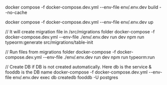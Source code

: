 docker compose -f docker-compose.dev.yml --env-file env/.env.dev build --no-cache

docker compose -f docker-compose.dev.yml --env-file env/.env.dev up

// It will create migration file in /src/migrations folder
docker-compose -f docker-compose.dev.yml --env-file ./env/.env.dev run dev npm run typeorm:generate src/migrations/table-init

// Run files from migrations folder
docker-compose -f docker-compose.dev.yml --env-file ./env/.env.dev run dev npm run typeorm:run

// Create DB if DB is not created automatically. Here db is the service & fooddb is the DB name
docker-compose -f docker-compose.dev.yml --env-file env/.env.dev exec db createdb fooddb -U postgres
